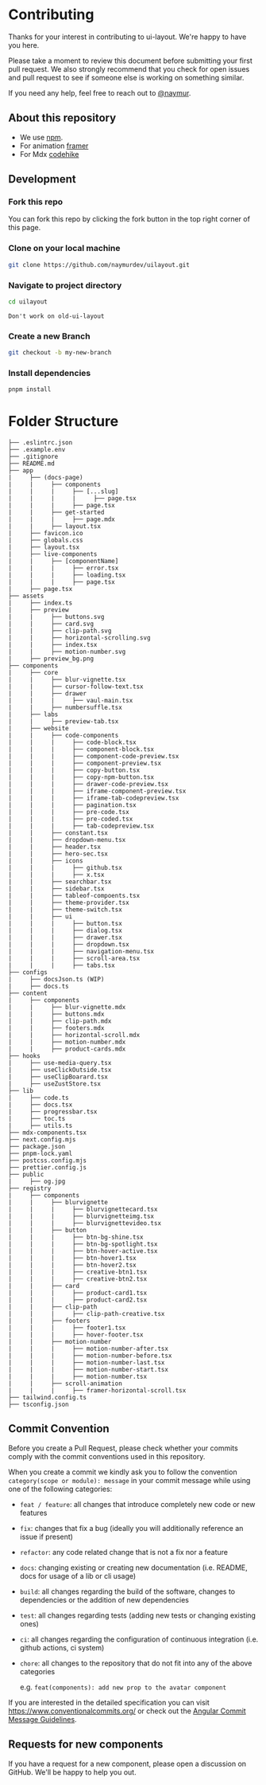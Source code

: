 # Contributing

Thanks for your interest in contributing to ui-layout. We're happy to have you here.

Please take a moment to review this document before submitting your first pull request. We also strongly recommend that you check for open issues and pull request to see if someone else is working on something similar.

If you need any help, feel free to reach out to [@naymur](https://x.com/naymur_dev).

## About this repository

- We use [npm](https://docs.npmjs.com).
- For animation [framer](https://www.framer.com/motion)
- For Mdx [codehike](https://codehike.org/docs/)

## Development

### Fork this repo

You can fork this repo by clicking the fork button in the top right corner of this page.

### Clone on your local machine

```bash
git clone https://github.com/naymurdev/uilayout.git
```

### Navigate to project directory

```bash
cd uilayout
```
`Don't work on old-ui-layout`

### Create a new Branch

```bash
git checkout -b my-new-branch
```

### Install dependencies

```bash
pnpm install
```

# Folder Structure

```
├── .eslintrc.json
├── .example.env
├── .gitignore
├── README.md
├── app
|     ├── (docs-page)
|     |     ├── components
|     |     |     ├── [...slug]
|     |     |     |     ├── page.tsx
|     |     |     ├── page.tsx
|     |     ├── get-started
|     |     |     ├── page.mdx
|     |     ├── layout.tsx
|     ├── favicon.ico
|     ├── globals.css
|     ├── layout.tsx
|     ├── live-components
|     |     ├── [componentName]
|     |     |     ├── error.tsx
|     |     |     ├── loading.tsx
|     |     |     ├── page.tsx
|     ├── page.tsx
├── assets
|     ├── index.ts
|     ├── preview
|     |     ├── buttons.svg
|     |     ├── card.svg
|     |     ├── clip-path.svg
|     |     ├── horizontal-scrolling.svg
|     |     ├── index.tsx
|     |     ├── motion-number.svg
|     ├── preview_bg.png
├── components
|     ├── core
|     |     ├── blur-vignette.tsx
|     |     ├── cursor-follow-text.tsx
|     |     ├── drawer
|     |     |     ├── vaul-main.tsx
|     |     ├── numbersuffle.tsx
|     ├── labs
|     |     ├── preview-tab.tsx
|     ├── website
|     |     ├── code-components
|     |     |     ├── code-block.tsx
|     |     |     ├── component-block.tsx
|     |     |     ├── component-code-preview.tsx
|     |     |     ├── component-preview.tsx
|     |     |     ├── copy-button.tsx
|     |     |     ├── copy-npm-button.tsx
|     |     |     ├── drawer-code-preview.tsx
|     |     |     ├── iframe-component-preview.tsx
|     |     |     ├── iframe-tab-codepreview.tsx
|     |     |     ├── pagination.tsx
|     |     |     ├── pre-code.tsx
|     |     |     ├── pre-coded.tsx
|     |     |     ├── tab-codepreview.tsx
|     |     ├── constant.tsx
|     |     ├── dropdown-menu.tsx
|     |     ├── header.tsx
|     |     ├── hero-sec.tsx
|     |     ├── icons
|     |     |     ├── github.tsx
|     |     |     ├── x.tsx
|     |     ├── searchbar.tsx
|     |     ├── sidebar.tsx
|     |     ├── tableof-compoents.tsx
|     |     ├── theme-provider.tsx
|     |     ├── theme-switch.tsx
|     |     ├── ui
|     |     |     ├── button.tsx
|     |     |     ├── dialog.tsx
|     |     |     ├── drawer.tsx
|     |     |     ├── dropdown.tsx
|     |     |     ├── navigation-menu.tsx
|     |     |     ├── scroll-area.tsx
|     |     |     ├── tabs.tsx
├── configs
|     ├── docsJson.ts (WIP)
|     ├── docs.ts
├── content
|     ├── components
|     |     ├── blur-vignette.mdx
|     |     ├── buttons.mdx
|     |     ├── clip-path.mdx
|     |     ├── footers.mdx
|     |     ├── horizontal-scroll.mdx
|     |     ├── motion-number.mdx
|     |     ├── product-cards.mdx
├── hooks
|     ├── use-media-query.tsx
|     ├── useClickOutside.tsx
|     ├── useClipBoarard.tsx
|     ├── useZustStore.tsx
├── lib
|     ├── code.ts
|     ├── docs.tsx
|     ├── progressbar.tsx
|     ├── toc.ts
|     ├── utils.ts
├── mdx-components.tsx
├── next.config.mjs
├── package.json
├── pnpm-lock.yaml
├── postcss.config.mjs
├── prettier.config.js
├── public
|     ├── og.jpg
├── registry
|     ├── components
|     |     ├── blurvignette
|     |     |     ├── blurvignettecard.tsx
|     |     |     ├── blurvignetteimg.tsx
|     |     |     ├── blurvignettevideo.tsx
|     |     ├── button
|     |     |     ├── btn-bg-shine.tsx
|     |     |     ├── btn-bg-spotlight.tsx
|     |     |     ├── btn-hover-active.tsx
|     |     |     ├── btn-hover1.tsx
|     |     |     ├── btn-hover2.tsx
|     |     |     ├── creative-btn1.tsx
|     |     |     ├── creative-btn2.tsx
|     |     ├── card
|     |     |     ├── product-card1.tsx
|     |     |     ├── product-card2.tsx
|     |     ├── clip-path
|     |     |     ├── clip-path-creative.tsx
|     |     ├── footers
|     |     |     ├── footer1.tsx
|     |     |     ├── hover-footer.tsx
|     |     ├── motion-number
|     |     |     ├── motion-number-after.tsx
|     |     |     ├── motion-number-before.tsx
|     |     |     ├── motion-number-last.tsx
|     |     |     ├── motion-number-start.tsx
|     |     |     ├── motion-number.tsx
|     |     ├── scroll-animation
|     |     |     ├── framer-horizontal-scroll.tsx
├── tailwind.config.ts
├── tsconfig.json
```

## Commit Convention

Before you create a Pull Request, please check whether your commits comply with
the commit conventions used in this repository.

When you create a commit we kindly ask you to follow the convention
`category(scope or module): message` in your commit message while using one of
the following categories:

- `feat / feature`: all changes that introduce completely new code or new
  features
- `fix`: changes that fix a bug (ideally you will additionally reference an
  issue if present)
- `refactor`: any code related change that is not a fix nor a feature
- `docs`: changing existing or creating new documentation (i.e. README, docs for
  usage of a lib or cli usage)
- `build`: all changes regarding the build of the software, changes to
  dependencies or the addition of new dependencies
- `test`: all changes regarding tests (adding new tests or changing existing
  ones)
- `ci`: all changes regarding the configuration of continuous integration (i.e.
  github actions, ci system)
- `chore`: all changes to the repository that do not fit into any of the above
  categories

  e.g. `feat(components): add new prop to the avatar component`

If you are interested in the detailed specification you can visit
https://www.conventionalcommits.org/ or check out the
[Angular Commit Message Guidelines](https://github.com/angular/angular/blob/22b96b9/CONTRIBUTING.md#-commit-message-guidelines).

## Requests for new components

If you have a request for a new component, please open a discussion on GitHub. We'll be happy to help you out.
